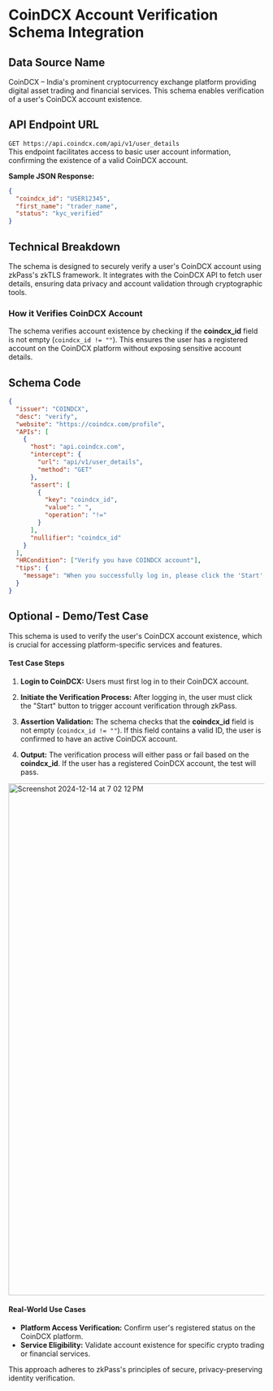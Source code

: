 # CoinDCX Account Verification Schema Integration

## Data Source Name

CoinDCX – India's prominent cryptocurrency exchange platform providing digital asset trading and financial services. This schema enables verification of a user's CoinDCX account existence.

## API Endpoint URL

`GET https://api.coindcx.com/api/v1/user_details`  
This endpoint facilitates access to basic user account information, confirming the existence of a valid CoinDCX account.

**Sample JSON Response:**

```json
{
  "coindcx_id": "USER12345",
  "first_name": "trader_name",
  "status": "kyc_verified"
}
```

## Technical Breakdown

The schema is designed to securely verify a user's CoinDCX account using zkPass's zkTLS framework. It integrates with the CoinDCX API to fetch user details, ensuring data privacy and account validation through cryptographic tools.

### How it Verifies CoinDCX Account

The schema verifies account existence by checking if the **coindcx_id** field is not empty (`coindcx_id != ""`). This ensures the user has a registered account on the CoinDCX platform without exposing sensitive account details.

## Schema Code

```json
{
  "issuer": "COINDCX",
  "desc": "verify",
  "website": "https://coindcx.com/profile",
  "APIs": [
    {
      "host": "api.coindcx.com",
      "intercept": {
        "url": "api/v1/user_details",
        "method": "GET"
      },
      "assert": [
        {
          "key": "coindcx_id",
          "value": " ",
          "operation": "!="
        }
      ],
      "nullifier": "coindcx_id"
    }
  ],
  "HRCondition": ["Verify you have COINDCX account"],
  "tips": {
    "message": "When you successfully log in, please click the 'Start' button to initiate the verification process."
  }
}
```



## Optional - Demo/Test Case

This schema is used to verify the user's CoinDCX account existence, which is crucial for accessing platform-specific services and features.

#### Test Case Steps

1. **Login to CoinDCX:**
   Users must first log in to their CoinDCX account.

2. **Initiate the Verification Process:**
   After logging in, the user must click the "Start" button to trigger account verification through zkPass.

3. **Assertion Validation:**
   The schema checks that the **coindcx_id** field is not empty (`coindcx_id != ""`). If this field contains a valid ID, the user is confirmed to have an active CoinDCX account.

4. **Output:**
   The verification process will either pass or fail based on the **coindcx_id**. If the user has a registered CoinDCX account, the test will pass.

<img width="1005" alt="Screenshot 2024-12-14 at 7 02 12 PM" src="https://github.com/user-attachments/assets/0430bca4-959a-40e1-a316-484cf1540615" />

#### Real-World Use Cases

- **Platform Access Verification:**
  Confirm user's registered status on the CoinDCX platform.
- **Service Eligibility:**
  Validate account existence for specific crypto trading or financial services.

This approach adheres to zkPass's principles of secure, privacy-preserving identity verification.
